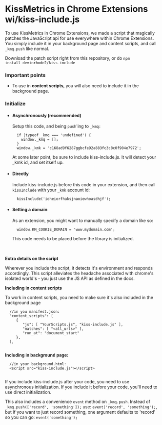 <h1>KissMetrics in Chrome Extensions wi/kiss-include.js</h1>

<p>To use KissMetrics in Chrome Extensions, we made a script that magically patches the JavaScript api for use everywhere within Chrome Extensions. You simply include it in your background page and content scripts, and call <code>_kmq.push</code> like normal.</p>

Download the patch script right from this repository, or do <code>npm install devinrhode2/kiss-include</code>

<h3>Important points</h3>
<ul>
  <li>
    To use in <strong>content scripts</strong>, you will also 
    need to include it in the background page.
  </li>
</ul>

<h3>Initialize</h3>
<ul>
  <li>
    <h4>Asynchronously (recommended)</h4>
    <p>
      Setup this code, and being 
      <code>push</code>'ing to <code>_kmq:</code>
    </p><pre><code>  if (typeof _kmq === 'undefined') {
    window._kmq = [];
  }
  window._kmk = 'c168ad9f6287ggbcfe92a883fc3c8c0f904e7972';</code></pre>
    <p>
      At some later point, be sure to include kiss-include.js.
      It will detect your _kmk id, and set itself up.
    </p>
  </li>
  <li>
    <h4>Directly</h4>
    <p>Include kiss-include.js before this code in your extension, and then call <code>kissInclude</code> with your <code>_kmk</code> account id:</p>
    <pre><code>  kissInclude('ioheiorfhaksjnaoiewhoasdhjf');</code></pre>
  </li>
  <li>
    <h4>Setting a domain</h4>
    <p>
      As an extension, you might want to manually
      specify a domain like so:
    </p>
    <pre><code>  window.KM_COOKIE_DOMAIN = 'www.mydomain.com';</code></pre>
    <p>This code needs to be placed before the library is initialized.</p>  
  </li>
</ul>    

<br>
<br>
<strong>Extra details on the script</strong>
<p>Wherever you include the script, it detects it's environment and responds accordingly. This script alleviates the headache associated with chrome's isolated world's - you just use the JS API as defined in the docs.</p>
<strong>Including in content scripts</strong>
<p>To work in content scripts, you need to make sure it's also included in the background page</p>
<pre><code>  //in you manifest.json:
  "content_scripts": [
     {
        "js": [ "YourScripts.js", "kiss-include.js" ],
        "matches": [ "&lt;all_urls&gt;" ],
        "run_at": "document_start"
     },
  ],
  </code></pre>


<strong>Including in background page:</strong>
<pre><code>  //in your background.html:
  &lt;script src="kiss-include.js"&gt;&lt;/script&gt;
  </code>
</pre>

<p>If you include kiss-include.js after your code, you need to use asynchronous initialization. If you include it before your code, you'll need to use direct initialization.</p>

<strong></strong>
<p>This also includes a convenience <code>event</code> method on <code>_kmq.push</code>. Instead of <code>_kmq.push(['record', 'something']);</code> use: <code>event('record', 'something');</code>, but if you want to just record something, one argument defaults to 'record' so you can go: <code>event('something');</code> </p>

